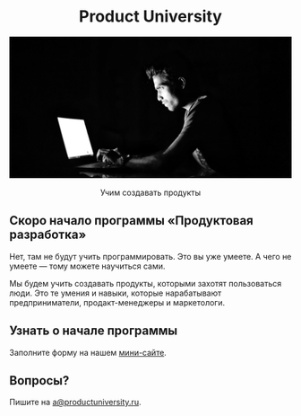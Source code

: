 <h1 align="center">Product University</h1>
<p align="center">
    <img src="dev.jpg">
</p>
<p align="center">
  Учим создавать продукты
</p>


## Скоро начало программы «Продуктовая разработка»

Нет, там не будут учить программировать. Это вы уже умеете. А чего не умеете — тому можете научиться сами.

Мы будем учить создавать продукты, которыми захотят пользоваться люди. Это те умения и навыки, которые нарабатывают предприниматели, продакт-менеджеры и маркетологи.

## Узнать о начале программы

Заполните форму на нашем [мини-сайте](https://productuniversity.github.io).

## Вопросы?

Пишите на a@productuniversity.ru.

